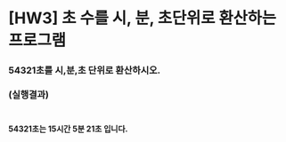 # [HW3] 초 수를 시, 분, 초단위로 환산하는 프로그램
<h3>
54321초를 시,분,초 단위로 환산하시오.
</br></br>
(실행결과)
</br></br></h3>
<h4>
54321초는 15시간 5분 21초 입니다.
</h4>